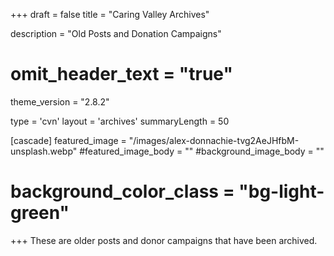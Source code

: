 +++
draft = false
title = "Caring Valley Archives"
  
description = "Old Posts and Donation Campaigns"

# omit_header_text = "true"
theme_version = "2.8.2"

type = 'cvn'
layout = 'archives'
summaryLength = 50

[cascade]
  featured_image = "/images/alex-donnachie-tvg2AeJHfbM-unsplash.webp"
  #featured_image_body = ""
  #background_image_body = ""
  # background_color_class = "bg-light-green"

+++
These are older posts and donor campaigns that have been archived.